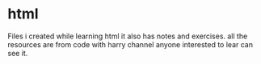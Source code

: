 # html
Files i created while learning html it also has notes and exercises. all the resources are from code with harry channel anyone interested to lear can see it.
